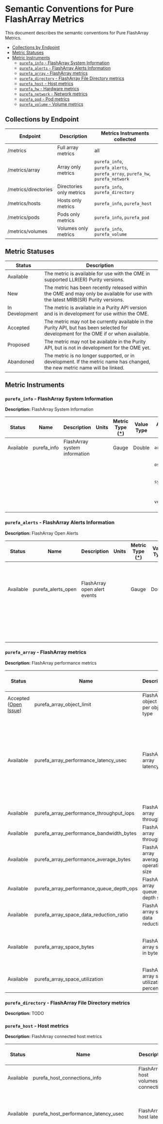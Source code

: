 # Semantic Conventions for Pure FlashArray Metrics <!-- omit from toc -->

This document describes the semantic conventions for Pure FlashArray Metrics.


<!-- toc -->

- [Collections by Endpoint](#collections-by-endpoint)
- [Metric Statuses](#metric-statuses)
- [Metric Instruments](#metric-instruments)
  - [`purefa_info` - FlashArray System Information](#purefa_info---flasharray-system-information)
  - [`purefa_alerts` - FlashArray Alerts Information](#purefa_alerts---flasharray-alerts-information)
  - [`purefa_array` - FlashArray metrics](#purefa_array---flasharray-metrics)
  - [`purefa_directory` - FlashArray File Directory metrics](#purefa_directory---flasharray-file-directory-metrics)
  - [`purefa_host` - Host metrics](#purefa_host---host-metrics)
  - [`purefa_hw` - Hardware metrics](#purefa_hw---hardware-metrics)
  - [`purefa_network` - Network metrics](#purefa_network---network-metrics)
  - [`purefa_pod` - Pod metrics](#purefa_pod---pod-metrics)
  - [`purefa_volume` - Volume metrics](#purefa_volume---volume-metrics)

<!-- tocstop -->

## Collections by Endpoint

| Endpoint             | Description              | Metrics Instruments collected                                                 |
| -------------------- | ------------------------ | ----------------------------------------------------------------------------- |
| /metrics             | Full array metrics       | all                                                                           |
| /metrics/array       | Array only metrics       | `purefa_info`, `purefa_alerts`, `purefa_array`, `purefa_hw`, `purefa_network` |
| /metrics/directories | Directories only metrics | `purefa_info`, `purefa_directory`                                             |
| /metrics/hosts       | Hosts only metrics       | `purefa_info`, `purefa_host`                                                  |
| /metrics/pods        | Pods only metrics        | `purefa_info`, `purefa_pod`                                                   |
| /metrics/volumes     | Volumes only metrics     | `purefa_info`, `purefa_volume`                                                |

## Metric Statuses

| Status         | Description                                                                                                                          |
| -------------- | ------------------------------------------------------------------------------------------------------------------------------------ |
| Available      | The metric is available for use with the OME in supported LLR(ER) Purity versions.                                                   |
| New            | The metric has been recently released within the OME and may only be available for use with the latest MRB(SR) Purity versions.      |
| In Development | The metric is available in a Purity API version and is in development for use within the OME.                                        |
| Accepted       | The metric may not be currently available in the Purity API, but has been selected for development for the OME if or when available. |
| Proposed       | The metric may not be available in the Purity API, but is not in development for the OME yet.                                        |
| Abandoned      | The metric is no longer supported, or in development. If the metric name has changed, the new metric name will be linked.            |


## Metric Instruments

### `purefa_info` - FlashArray System Information

**Description:** FlashArray System Information

| Status    | Name        | Description                   | Units | Metric Type ([*](https://github.com/OpenObservability/OpenMetrics/blob/main/specification/OpenMetrics.md#metric-types)) | Value Type | Attribute Key | Attribute Values       |
| --------- | ----------- | ----------------------------- | ----- | ----------------------------------------------------------------------------------------------------------------------- | ---------- | ------------- | ---------------------- |
| Available | purefa_info | FlashArray system information |       | Gauge                                                                                                                   | Double     | `array_name`  | (name)                 |
|           |             |                               |       |                                                                                                                         |            | `os`          | (array os name)        |
|           |             |                               |       |                                                                                                                         |            | `system_id`   | (array system id)      |
|           |             |                               |       |                                                                                                                         |            | `version`     | (array purity version) |


### `purefa_alerts` - FlashArray Alerts Information

**Description:** FlashArray Open Alerts

| Status    | Name               | Description                  | Units | Metric Type ([*](https://github.com/OpenObservability/OpenMetrics/blob/main/specification/OpenMetrics.md#metric-types)) | Value Type | Attribute Key    | Attribute Values                                                                                                   |
| --------- | ------------------ | ---------------------------- | ----- | ----------------------------------------------------------------------------------------------------------------------- | ---------- | ---------------- | ------------------------------------------------------------------------------------------------------------------ |
| Available | purefa_alerts_open | FlashArray open alert events |       | Gauge                                                                                                                   | Double     | `component_type` | `chassis`, `drive_bay`, `nvram_bay`, `power_supply`, `temp_sensor`, `controller`, `eth_port`, `cooling`, `fc_port` |
|           |                    |                              |       |                                                                                                                         |            | `severity`       | `info`, `warning`, `critical`, `hidden`                                                                            |


### `purefa_array` - FlashArray metrics

**Description:** FlashArray performance metrics

| Status    | Name                                     | Description                                   | Units             | Metric Type ([*](https://github.com/OpenObservability/OpenMetrics/blob/main/specification/OpenMetrics.md#metric-types)) | Value Type | Attribute Key | Attribute Values                                                                                                                                                                                                                                                                                                                                                                                                                             |
| --------- | ---------------------------------------- | --------------------------------------------- | ----------------- | ----------------------------------------------------------------------------------------------------------------------- | ---------- | ------------- | -------------------------------------------------------------------------------------------------------------------------------------------------------------------------------------------------------------------------------------------------------------------------------------------------------------------------------------------------------------------------------------------------------------------------------------------- |
| Accepted ([Open Issue](https://github.com/PureStorage-OpenConnect/pure-fa-openmetrics-exporter/issues/64)) | purefa_array_object_limit                | FlashArray object limit per object type       |                   | Gauge                                                                                                                   | Double     | `object_type` | `volume`, `pgroup`, `snapshot`, `pod`                                                                                                                                                                                                                                                                                                                                                                                                        |
| Available | purefa_array_performance_latency_usec    | FlashArray array latency                      | microsecond       | Gauge                                                                                                                   | Double     | `dimension`   | `queue_usec_per_mirrored_write_op`, `queue_usec_per_read_op`, `queue_usec_per_write_op`, `san_usec_per_mirrored_write_op`, `san_usec_per_read_op`, `san_usec_per_write_op`, `service_usec_per_mirrored_write_op`, `service_usec_per_read_op`, `service_usec_per_write_op`, `usec_per_mirrored_write_op`, `usec_per_read_op`, `usec_per_write_op`, `service_usec_per_read_op_cache_reduction`, `local_queue_usec_per_op`, `usec_per_other_op` |
| Available | purefa_array_performance_throughput_iops | FlashArray array throughput                   | operations/second | Gauge                                                                                                                   | Double     | `dimension`   | `mirrored_writes_per_sec`, `reads_per_sec`, `writes_per_sec`, `others_per_sec`                                                                                                                                                                                                                                                                                                                                                               |
| Available | purefa_array_performance_bandwidth_bytes | FlashArray array throughput                   | bytes/second      | Gauge                                                                                                                   | Double     | `dimension`   | `mirrored_write_bytes_per_sec`, `read_bytes_per_sec`, `write_bytes_per_sec`                                                                                                                                                                                                                                                                                                                                                                  |
| Available | purefa_array_performance_average_bytes   | FlashArray array average operations size      | bytes/operation   | Gauge                                                                                                                   | Double     | `dimension`   | `bytes_per_mirrored_write`, `bytes_per_op`, `bytes_per_read`, `bytes_per_write`                                                                                                                                                                                                                                                                                                                                                              |
| Available | purefa_array_performance_queue_depth_ops | FlashArray array queue depth size             | operations        | Gauge                                                                                                                   | Double     |               |                                                                                                                                                                                                                                                                                                                                                                                                                                              |
| Available | purefa_array_space_data_reduction_ratio  | FlashArray array space data reduction         | ratio             | Gauge                                                                                                                   | Double     |               |                                                                                                                                                                                                                                                                                                                                                                                                                                              |
| Available | purefa_array_space_bytes                 | FlashArray array space in bytes               | bytes             | Gauge                                                                                                                   | Double     | `space`       | `capacity`, `shared`, `snapshots`, `system`, `thin_provisioning`, `total_physical`, `total_provisioned`, `total_reduction`, `unique`, `virtual`, `replication`, `shared_effective`, `snapshots_effective`, `unique_effective`, `total_effective`, `empty`                                                                                                                                                                                    |
| Available | purefa_array_space_utilization           | FlashArray array space utilization in percent | ratio             | Gauge                                                                                                                   | Double     |


### `purefa_directory` - FlashArray File Directory metrics

**Description:** TODO


### `purefa_host` - Host metrics

**Description:** FlashArray connected host metrics

| Status    | Name                                    | Description                                         | Units             | Metric Type ([*](https://github.com/OpenObservability/OpenMetrics/blob/main/specification/OpenMetrics.md#metric-types)) | Value Type | Attribute Key | Attribute Values                                                                                                                                                                                                                                                                                                                                                                             |
| --------- | --------------------------------------- | --------------------------------------------------- | ----------------- | ----------------------------------------------------------------------------------------------------------------------- | ---------- | ------------- | -------------------------------------------------------------------------------------------------------------------------------------------------------------------------------------------------------------------------------------------------------------------------------------------------------------------------------------------------------------------------------------------- |
| Available | purefa_host_connections_info            | FlashArray host volumes connections                 |                   | Gauge                                                                                                                   | Double     | `host`        | (host name)                                                                                                                                                                                                                                                                                                                                                                                  |
|           |                                         |                                                     |                   |                                                                                                                         |            | `hostgroup`   | (hostgroup name)                                                                                                                                                                                                                                                                                                                                                                             |
|           |                                         |                                                     |                   |                                                                                                                         |            | `volume`      | (volume name)                                                                                                                                                                                                                                                                                                                                                                                |
| Available | purefa_host_performance_latency_usec    | FlashArray host latency                             | microsecond       | Gauge                                                                                                                   | Double     | `host`        | (host name)                                                                                                                                                                                                                                                                                                                                                                                  |
|           |                                         |                                                     |                   |                                                                                                                         |            | `dimension`   | `queue_usec_per_mirrored_write_op`, `queue_usec_per_read_op`, `queue_usec_per_write_op`, `san_usec_per_mirrored_write_op`, `san_usec_per_read_op`, `san_usec_per_write_op`, `service_usec_per_mirrored_write_op`, `service_usec_per_read_op`, `service_usec_per_write_op`, `usec_per_mirrored_write_op`, `usec_per_read_op`, `usec_per_write_op`, `service_usec_per_read_op_cache_reduction` |
| Available | purefa_host_performance_throughput_iops | FlashArray host throughput in operations per second | operations/second | Gauge                                                                                                                   | Double     | `host`        | (host name)                                                                                                                                                                                                                                                                                                                                                                                  |
|           |                                         |                                                     |                   |                                                                                                                         |            | `dimension`   | `mirrored_writes_per_sec`, `reads_per_sec`, `writes_per_sec`                                                                                                                                                                                                                                                                                                                                 |
| Available | purefa_host_performance_bandwidth_bytes | FlashArray host throughput in bytes                 | bytes/second      | Gauge                                                                                                                   | Double     | `host`        | (host name)                                                                                                                                                                                                                                                                                                                                                                                  |
|           |                                         |                                                     |                   |                                                                                                                         |            | `dimension`   | `mirrored_write_bytes_per_sec`, `read_bytes_per_sec`, `write_bytes_per_sec`                                                                                                                                                                                                                                                                                                                  |
| Available | purefa_host_performance_average_bytes   | FlashArray host average operations size in bytes    | bytes/operation   | Gauge                                                                                                                   | Double     | `host`        | (host name)                                                                                                                                                                                                                                                                                                                                                                                  |
|           |                                         |                                                     |                   |                                                                                                                         |            | `dimension`   | `bytes_per_mirrored_write`, `bytes_per_op`, `bytes_per_read`, `bytes_per_write`                                                                                                                                                                                                                                                                                                              |
| Available | purefa_host_space_bytes                 | FlashArray host space in bytess                     | bytes             | Gauge                                                                                                                   | Double     | `host`        | (host name)                                                                                                                                                                                                                                                                                                                                                                                  |
|           |                                         |                                                     |                   |                                                                                                                         |            | `space`       | `shared`, `snapshots`, `system`, `thin_provisioning`, `total_physical`, `total_provisioned`, `total_reduction`, `unique`, `virtual`, `replication`, `shared_effective`, `snapshots_effective`, `unique_effective`, `total_effective`                                                                                                                                                         |
| Available | purefa_host_space_data_reduction_ratio  | FlashArray host space data reduction                | ratio             | Gauge                                                                                                                   | Double     | `host`        | (host name)                                                                                                                                                                                                                                                                                                                                                                                  |


### `purefa_hw` - Hardware metrics

**Description:** FlashArray hardware metrics

| Status                                                                                                     | Name                                    | Description                                        | Units  | Metric Type ([*](https://github.com/OpenObservability/OpenMetrics/blob/main/specification/OpenMetrics.md#metric-types)) | Value Type | Attribute Key      | Attribute Values                                                                                                   |
| ---------------------------------------------------------------------------------------------------------- | --------------------------------------- | -------------------------------------------------- | -----  | ----------------------------------------------------------------------------------------------------------------------- | ---------- | ------------------ | ------------------------------------------------------------------------------------------------------------------ |
| Accepted ([Open Issue](https://github.com/PureStorage-OpenConnect/pure-fa-openmetrics-exporter/issues/62)) | purefa_hw_component_power_watts         | FlashArray hardware component consumption in watts |        | Gauge                                                                                                                   | Double     | `component_name`   | (name)                                                                                                             |
|                                                                                                            |                                         |                                                    |        |                                                                                                                         |            | `component_type`   | `power_supply`                                                                                                     |
| Available                                                                                                  | purefa_hw_component_status              | FlashArray hardware component status               |        | Gauge                                                                                                                   | Double     | `component_name`   | (component name)                                                                                                   |
|                                                                                                            |                                         |                                                    |        |                                                                                                                         |            | `component_type`   | `chassis`, `drive_bay`, `nvram_bay`, `power_supply`, `temp_sensor`, `controller`, `eth_port`, `cooling`, `fc_port` |
|                                                                                                            |                                         |                                                    |        |                                                                                                                         |            | `component_status` | `ok`, `critical`, `degraded`, `device_off`, `identifying`, `not_installed`, `unknown`                              |
| Available                                                                                                  | purefa_hw_component_temperature_celsius | FlashArray hardware component temperature          | Cel    | Gauge                                                                                                                   | Double     | `component_name`   | (name)                                                                                                             |
|                                                                                                            |                                         |                                                    |        |                                                                                                                         |            | `component_type`   | `temp_sensor`                                                                                                      |
| Available                                                                                                  | purefa_hw_component_voltage_volt        | FlashArray hardware component voltage              |        | Gauge                                                                                                                   | Double     | `component_name`   | (name)                                                                                                             |
|                                                                                                            |                                         |                                                    |        |                                                                                                                         |            | `component_type`   | `power_supply`                                                                                                     |
| Accepted ([Open Issue](https://github.com/PureStorage-OpenConnect/pure-fa-openmetrics-exporter/issues/63)) | purefa_hw_controller_uptime_sec         | FlashArray hardware controller uptime in seconds   | second | Gauge                                                                                                                   | Double     | `component_name`   | (name)                                                                                                             |
|                                                                                                            |                                         |                                                    |        |                                                                                                                         |            | `component_type`   | `controller`                                                                                                       |


### `purefa_network` - Network metrics

**Description:** FlashArray Network Interface metrics
| Status    | Name                                                 | Description                                                   | Units         | Metric Type ([*](https://github.com/OpenObservability/OpenMetrics/blob/main/specification/OpenMetrics.md#metric-types)) | Value Type | Attribute Key | Attribute Values                                                                                                                                                                                                                                                                                                                      |
| --------- | ---------------------------------------------------- | ------------------------------------------------------------- | ------------- | ----------------------------------------------------------------------------------------------------------------------- | ---------- | ------------- | ------------------------------------------------------------------------------------------------------------------------------------------------------------------------------------------------------------------------------------------------------------------------------------------------------------------------------------- |
| Available | purefa_network_interface_performance_bandwidth_bytes | FlashArray network interface bandwidth in bytes per second    | bytes/second  | Gauge                                                                                                                   | Double     | `name`        | (interface name)                                                                                                                                                                                                                                                                                                                      |
|           |                                                      |                                                               |               |                                                                                                                         |            | `type`        | `eth`, `fc`                                                                                                                                                                                                                                                                                                                           |
|           |                                                      |                                                               |               |                                                                                                                         |            | `dimension`   | `received_bytes_per_sec`, `transmitted_bytes_per_sec`                                                                                                                                                                                                                                                                                 |
| Available | purefa_network_interface_performance_throughput_pkts | FlashArray network interface throughput in packets per second | packet/second | Gauge                                                                                                                   | Double     | `name`        | (interface name)                                                                                                                                                                                                                                                                                                                      |
|           |                                                      |                                                               |               |                                                                                                                         |            | `type`        | `eth`, `fc`                                                                                                                                                                                                                                                                                                                           |
|           |                                                      |                                                               |               |                                                                                                                         |            | `dimension`   | `received_frames_per_sec`, `received_packets_per_sec`, `transmitted_frames_per_sec`, `transmitted_packets_per_sec`                                                                                                                                                                                                                    |
| Available | purefa_network_interface_performance_errors          | FlashArray network interface errors in errors per second      | error/second  | Gauge                                                                                                                   | Double     | `name`        | (interface name)                                                                                                                                                                                                                                                                                                                      |
|           |                                                      |                                                               |               |                                                                                                                         |            | `type`        | `eth`, `fc`                                                                                                                                                                                                                                                                                                                           |
|           |                                                      |                                                               |               |                                                                                                                         |            | `dimension`   | `other_errors_per_sec`, `received_crc_errors_per_sec`, `received_frame_errors_per_sec`, `received_link_failures_per_sec`, `received_loss_of_signal_per_sec`, `received_loss_of_sync_per_sec`, `total_errors_per_sec`, `transmitted_carrier_errors_per_sec`, `transmitted_dropped_errors_per_sec`, `transmitted_invalid_words_per_sec` |

### `purefa_pod` - Pod metrics

**Description:** TODO


### `purefa_volume` - Volume metrics

**Description:** FlashArray Volume metrics
| Status    | Name                                      | Description                                           | Units             | Metric Type ([*](https://github.com/OpenObservability/OpenMetrics/blob/main/specification/OpenMetrics.md#metric-types)) | Value Type | Attribute Key  | Attribute Values                                                                                                                                                                                                                                                                                                                                                                             |
| --------- | ----------------------------------------- | ----------------------------------------------------- | ----------------- | ----------------------------------------------------------------------------------------------------------------------- | ---------- | -------------- | -------------------------------------------------------------------------------------------------------------------------------------------------------------------------------------------------------------------------------------------------------------------------------------------------------------------------------------------------------------------------------------------- |
| Available | purefa_volume_performance_average_bytes   | FlashArray volume average operations size in bytes    | bytes             | Gauge                                                                                                                   | Double     | `name`         | (volume name)                                                                                                                                                                                                                                                                                                                                                                                |
|           |                                           |                                                       |                   |                                                                                                                         |            | `naa_id`       | (naa id)                                                                                                                                                                                                                                                                                                                                                                                     |
|           |                                           |                                                       |                   |                                                                                                                         |            | `dimension`    | `bytes_per_mirrored_write`, `bytes_per_op`, `bytes_per_read`, `bytes_per_write`                                                                                                                                                                                                                                                                                                              |
| Available | purefa_volume_performance_bandwidth_bytes | FlashArray volume throughput in bytes per second      | bytes/second      | Gauge                                                                                                                   | Double     | `name`         | (volume name)                                                                                                                                                                                                                                                                                                                                                                                |
|           |                                           |                                                       |                   |                                                                                                                         |            | `naa_id`       | (naa id)                                                                                                                                                                                                                                                                                                                                                                                     |
|           |                                           |                                                       |                   |                                                                                                                         |            | `dimension`    | `mirrored_write_bytes_per_sec`, `read_bytes_per_sec`, `write_bytes_per_sec`                                                                                                                                                                                                                                                                                                                  |
| Available | purefa_volume_performance_latency_usec    | FlashArray volume latency                             | microsecond       | Gauge                                                                                                                   | Double     | `name`         | (volume name)                                                                                                                                                                                                                                                                                                                                                                                |
|           |                                           |                                                       |                   |                                                                                                                         |            | `naa_id`       | (naa id)                                                                                                                                                                                                                                                                                                                                                                                     |
|           |                                           |                                                       |                   |                                                                                                                         |            | `dimension`    | `queue_usec_per_mirrored_write_op`, `queue_usec_per_read_op`, `queue_usec_per_write_op`, `san_usec_per_mirrored_write_op`, `san_usec_per_read_op`, `san_usec_per_write_op`, `service_usec_per_mirrored_write_op`, `service_usec_per_read_op`, `service_usec_per_read_op_cache_reduction`, `service_usec_per_write_op`, `usec_per_mirrored_write_op`, `usec_per_read_op`, `usec_per_write_op` |
| Available | purefa_volume_performance_throughput_iops | FlashArray volume throughput in operations per second | operations/second | Gauge                                                                                                                   | Double     | `name`         | (volume name)                                                                                                                                                                                                                                                                                                                                                                                |
|           |                                           |                                                       |                   |                                                                                                                         |            | `naa_id`       | (naa id)                                                                                                                                                                                                                                                                                                                                                                                     |
|           |                                           |                                                       |                   |                                                                                                                         |            | `dimension`    | `mirrored_writes_per_sec`, `reads_per_sec`, `writes_per_sec`                                                                                                                                                                                                                                                                                                                                 |
| Available | purefa_volume_space_data_reduction_ratio  | FlashArray volume space data reduction ratio          | ratio             | Gauge                                                                                                                   | Double     | `name`         | (volume name)                                                                                                                                                                                                                                                                                                                                                                                |
|           |                                           |                                                       |                   |                                                                                                                         |            | `naa_id`       | (naa id)                                                                                                                                                                                                                                                                                                                                                                                     |
|           |                                           |                                                       |                   |                                                                                                                         |            | `pod`          | (pod name)                                                                                                                                                                                                                                                                                                                                                                                   |
|           |                                           |                                                       |                   |                                                                                                                         |            | `volume_group` | (volume group name)                                                                                                                                                                                                                                                                                                                                                                          |
| Available | purefa_volume_space_bytes                 | FlashArray volume space in bytes                      | bytes             | Gauge                                                                                                                   | Double     | `name`         | (volume name)                                                                                                                                                                                                                                                                                                                                                                                |
|           |                                           |                                                       |                   |                                                                                                                         |            | `naa_id`       | (naa id)                                                                                                                                                                                                                                                                                                                                                                                     |
|           |                                           |                                                       |                   |                                                                                                                         |            | `pod`          | (pod name)                                                                                                                                                                                                                                                                                                                                                                                   |
|           |                                           |                                                       |                   |                                                                                                                         |            | `volume_group` | (volume group name)                                                                                                                                                                                                                                                                                                                                                                          |
|           |                                           |                                                       |                   |                                                                                                                         |            | `space`        | `replication`, `shared`, `shared_effective`, `snapshots`, `snapshots_effective`, `system`, `thin_provisioning`, `total_effective`, `total_physical`, `total_provisioned`, `total_reduction`, `unique`, `unique_effective`, `virtual`                                                                                                                                                         |